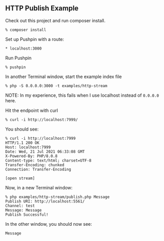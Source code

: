 ## HTTP Publish Example

Check out this project and run composer install.
```
% composer install
```

Set up Pushpin with a route:
```
* localhost:3000
```

Run Pushpin
```
% pushpin
```

In another Terminal window, start the example index file
```
% php -S 0.0.0.0:3000 -t examples/http-stream
```
NOTE: In my experience, this fails when I use localhost instead of `0.0.0.0` here.

Hit the endpoint with curl
```
% curl -i http://localhost:7999/
```

You should see:
```
% curl -i http://localhost:7999
HTTP/1.1 200 OK
Host: localhost:7999
Date: Wed, 21 Jul 2021 06:33:08 GMT
X-Powered-By: PHP/8.0.8
Content-type: text/html; charset=UTF-8
Transfer-Encoding: chunked
Connection: Transfer-Encoding

[open stream]
```

Now, in a new Terminal window:
```
% php examples/http-stream/publish.php Message
Publish URI: http://localhost:5561/
Channel: test
Message: Message
Publish Successful!
```

In the other window, you should now see:
```
Message
```
